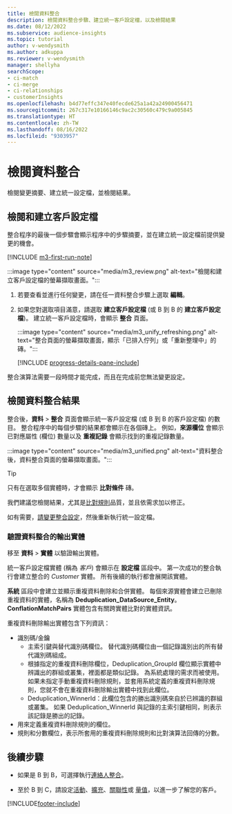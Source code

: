 ```yaml
---
title: 檢閱資料整合
description: 檢閱資料整合步驟、建立統一客戶設定檔，以及檢閱結果
ms.date: 08/12/2022
ms.subservice: audience-insights
ms.topic: tutorial
author: v-wendysmith
ms.author: adkuppa
ms.reviewer: v-wendysmith
manager: shellyha
searchScope:
- ci-match
- ci-merge
- ci-relationships
- customerInsights
ms.openlocfilehash: b4d77effc347e40fecde625a1a42a24900456471
ms.sourcegitcommit: 267c317e10166146c9ac2c30560c479c9a005845
ms.translationtype: HT
ms.contentlocale: zh-TW
ms.lasthandoff: 08/16/2022
ms.locfileid: "9303957"
---
```

# <a name="review-data-unification"></a>檢閱資料整合

檢閱變更摘要、建立統一設定檔，並檢閱結果。

## <a name="review-and-create-customer-profiles"></a>檢閱和建立客戶設定檔

整合程序的最後一個步驟會顯示程序中的步驟摘要，並在建立統一設定檔前提供變更的機會。

[!INCLUDE [m3-first-run-note](includes/m3-first-run-note.md)]

:::image type="content" source="media/m3_review.png" alt-text="檢閱和建立客戶設定檔的螢幕擷取畫面。":::

1. 若要查看並進行任何變更，請在任一資料整合步驟上選取 **編輯**。

1. 如果您對選取項目滿意，請選取 **建立客戶設定檔** (或 B 到 B 的 **建立客戶設定檔**)。 建立統一客戶設定檔時，會顯示 **整合** 頁面。

   :::image type="content" source="media/m3_unify_refreshing.png" alt-text="整合頁面的螢幕擷取畫面，顯示「已排入佇列」或「重新整理中」的磚。":::

   [!INCLUDE [progress-details-pane-include](includes/progress-details-pane.md)]

整合演算法需要一段時間才能完成，而且在完成前您無法變更設定。

## <a name="view-the-results-of-data-unification"></a>檢閱資料整合結果

整合後，**資料** > **整合** 頁面會顯示統一客戶設定檔 (或 B 到 B 的客戶設定檔) 的數目。 整合程序中的每個步驟的結果都會顯示在各個磚上。 例如，**來源欄位** 會顯示已對應屬性 (欄位) 數量以及 **重複記錄** 會顯示找到的重複記錄數量。

:::image type="content" source="media/m3_unified.png" alt-text="資料整合後，資料整合頁面的螢幕擷取畫面。":::

> [!TIP]
> 只有在選取多個實體時，才會顯示 **比對條件** 磚。

我們建議您檢閱結果，尤其是[比對規則](data-unification-update.md#manage-match-rules)品質，並且依需求加以修正。

如有需要，[請變更整合設定](data-unification-update.md)，然後重新執行統一設定檔。

### <a name="verify-output-entities-from-data-unification"></a>驗證資料整合的輸出實體

移至 **資料** > **實體** 以驗證輸出實體。

統一客戶設定檔實體 (稱為 *客戶*) 會顯示在 **設定檔** 區段中。 第一次成功的整合執行會建立整合的 *Customer* 實體。 所有後續的執行都會展開該實體。

**系統** 區段中會建立並顯示重複資料刪除和合併實體。 每個來源實體會建立已刪除重複資料的實體，名稱為 **Deduplication_DataSource_Entity**。 **ConflationMatchPairs** 實體包含有關跨實體比對的實體資訊。

重複資料刪除輸出實體包含下列資訊：
- 識別碼/金鑰
  - 主索引鍵與替代識別碼欄位。 替代識別碼欄位由一個記錄識別出的所有替代識別碼組成。
  - 根據指定的重複資料刪除欄位，Deduplication_GroupId 欄位顯示實體中辨識出的群組或叢集，裡面都是類似記錄。 為系統處理的需求而被使用。 如果未指定手動重複資料刪除規則，並套用系統定義的重複資料刪除規則，您就不會在重複資料刪除輸出實體中找到此欄位。
  - Deduplication_WinnerId：此欄位包含的勝出識別碼來自於已辨識的群組或叢集。 如果 Deduplication_WinnerId 與記錄的主索引鍵相同，則表示該記錄是勝出的記錄。
- 用來定義重複資料刪除規則的欄位。
- 規則和分數欄位，表示所套用的重複資料刪除規則和比對演算法回傳的分數。

## <a name="next-step"></a>後續步驟

- 如果是 B 到 B，可選擇執行[連絡人整合](data-unification-contacts.md)。

- 至於 B 到 C，請設定[活動](activities.md)、[擴充](enrichment-hub.md)、[關聯性](relationships.md)或 [量值](measures.md)，以進一步了解您的客戶。

[!INCLUDE[footer-include](includes/footer-banner.md)]
